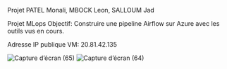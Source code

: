 Projet PATEL Monali, MBOCK Leon, SALLOUM Jad

Projet MLops
Objectif: Construire une pipeline Airflow sur Azure avec les outils vus en cours.

Adresse IP publique VM: 20.81.42.135

![Capture d’écran (65)](https://github.com/leon-93/MLOPS_exam_leon_jad_monali/assets/125046460/ea2e3d7c-3817-4687-a2d2-30381fae3721)
![Capture d’écran (64)](https://github.com/leon-93/MLOPS_exam_leon_jad_monali/assets/125046460/25b2ec0f-a6ba-42e0-9f67-84864b345749)
